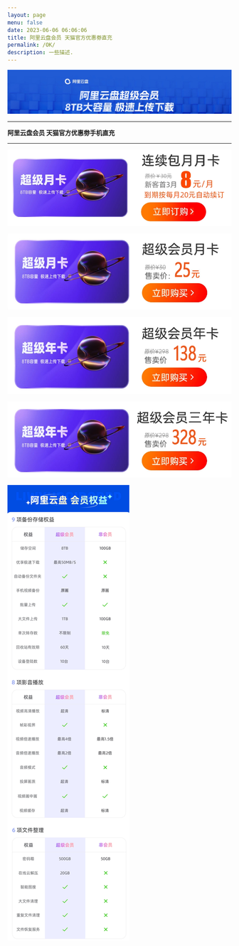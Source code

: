 ```yaml
---
layout: page
menu: false
date: 2023-06-06 06:06:06
title: 阿里云盘会员 天猫官方优惠劵直充
permalink: /OK/
description: 一些描述.
---
```

<img src="/assets/img/ok/top.png" alt="阿里云盘会员直充" >

---

**阿里云盘会员  天猫官方优惠劵手机直充**

---

<a href="/page.html"><img src="/assets/img/OK/lianxu1yue.png" alt="连续包月"></a>

<a href="/page.html"><img src="/assets/img/OK/1yue.png" alt="1月会员"></a>

<a href="/page.html"><img src="/assets/img/OK/1nian.png" alt="1年会员"></a>

<a href="/page.html"><img src="/assets/img/OK/3nian.png" alt="3年会员"></a>

<a href="/page.html"><img src="/assets/img/OK/dibu.png" alt="会员权益"></a>

